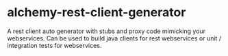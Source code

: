# alchemy-rest-client-generator

A rest client auto generator with stubs and proxy code mimicking your webservices. Can be used to build java clients for rest webservices or unit / integration tests for webservices.

